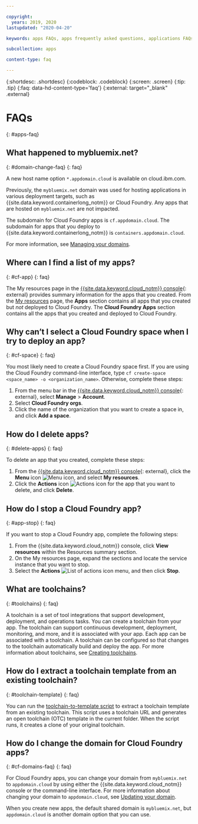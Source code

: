 ```yaml
---

copyright:
  years: 2019, 2020
lastupdated: "2020-04-20"

keywords: apps FAQs, apps frequently asked questions, applications FAQs, applications frequently asked questions

subcollection: apps

content-type: faq

---
```


{:shortdesc: .shortdesc}
{:codeblock: .codeblock}
{:screen: .screen}
{:tip: .tip}
{:faq: data-hd-content-type='faq'}
{:external: target="_blank" .external}

# FAQs
{: #apps-faq}

## What happened to mybluemix.net?
{: #domain-change-faq}
{: faq}

A new host name option `*.appdomain.cloud` is available on cloud.ibm.com.

Previously, the `mybluemix.net` domain was used for hosting applications in various deployment targets, such as {{site.data.keyword.containerlong_notm}} or Cloud Foundry. Any apps that are hosted on `mybluemix.net` are not impacted.

The subdomain for Cloud Foundry apps is `cf.appdomain.cloud`. The subdomain for apps that you deploy to {{site.data.keyword.containerlong_notm}} is `containers.appdomain.cloud`.

For more information, see [Managing your domains](/docs/apps?topic=apps-update-domain).

## Where can I find a list of my apps?
{: #cf-app}
{: faq}

The My resources page  in the [{{site.data.keyword.cloud_notm}} console](https://{DomainName}){: external} provides summary information for the apps that you created. From the [My resources](https://cloud.ibm.com/resources) page, the **Apps** section contains all apps that you created but *not* deployed to Cloud Foundry. The **Cloud Foundry Apps** section contains all the apps that you created and deployed to Cloud Foundry.

## Why can’t I select a Cloud Foundry space when I try to deploy an app?
{: #cf-space}
{: faq}

You most likely need to create a Cloud Foundry space first. If you are using the Cloud Foundry command-line interface, type `cf create-space <space_name> -o <organization_name>`. Otherwise, complete these steps:

1. From the menu bar in the [{{site.data.keyword.cloud_notm}} console](https://{DomainName}){: external}, select **Manage** > **Account**.
2. Select **Cloud Foundry orgs**.
3. Click the name of the organization that you want to create a space in, and click **Add a space**.

## How do I delete apps?
{: #delete-apps}
{: faq}

To delete an app that you created, complete these steps:

1. From the [{{site.data.keyword.cloud_notm}} console](https://{DomainName}){: external}, click the **Menu** icon ![Menu icon](../icons/icon_hamburger.svg), and select **My resources**.
2. Click the **Actions** icon ![Actions icon](../icons/action-menu-icon.svg) for the app that you want to delete, and click **Delete**.

## How do I stop a Cloud Foundry app?
{: #app-stop}
{: faq}

If you want to stop a Cloud Foundry app, complete the following steps:

1. From the {{site.data.keyword.cloud_notm}} console, click **View resources** within the Resources summary section.
1. On the My resources page, expand the sections and locate the service instance that you want to stop.
1. Select the **Actions** ![List of actions icon](../icons/action-menu-icon.svg) menu, and then click **Stop**.

## What are toolchains?
{: #toolchains}
{: faq}

A toolchain is a set of tool integrations that support development, deployment, and operations tasks. You can create a toolchain from your app. The toolchain can support continuous development, deployment, monitoring, and more, and it is associated with your app. Each app can be associated with a toolchain. A toolchain can be configured so that changes to the toolchain automatically build and deploy the app. For more information about toolchains, see [Creating toolchains](/docs/ContinuousDelivery?topic=ContinuousDelivery-toolchains_getting_started).

## How do I extract a toolchain template from an existing toolchain?
{: #toolchain-template}
{: faq}

You can run the [toolchain-to-template script](https://github.com/open-toolchain/toolchain-to-template#setup) to extract a toolchain template from an existing toolchain. This script uses a toolchain URL and generates an open toolchain (OTC) template in the current folder. When the script runs, it creates a clone of your original toolchain.

## How do I change the domain for Cloud Foundry apps?
{: #cf-domains-faq}
{: faq}

For Cloud Foundry apps, you can change your domain from `mybluemix.net` to `appdomain.cloud` by using either the {{site.data.keyword.cloud_notm}} console or the command-line interface. For more information about changing your domain to `appdomain.cloud`, see [Updating your domain](/docs/cloud-foundry-public?topic=cloud-foundry-public-update-domain).

When you create new apps, the default shared domain is `mybluemix.net`, but `appdomain.cloud` is another domain option that you can use.
